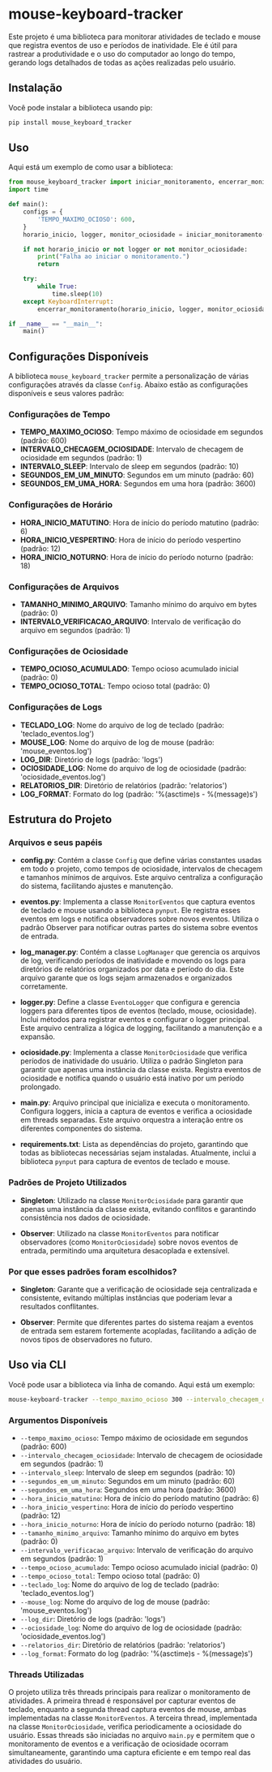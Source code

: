 # mouse-keyboard-tracker

Este projeto é uma biblioteca para monitorar atividades de teclado e mouse que registra eventos de uso e períodos de inatividade. Ele é útil para rastrear a produtividade e o uso do computador ao longo do tempo, gerando logs detalhados de todas as ações realizadas pelo usuário.

## Instalação

Você pode instalar a biblioteca usando pip:

```bash
pip install mouse_keyboard_tracker
```

## Uso

Aqui está um exemplo de como usar a biblioteca:

```python
from mouse_keyboard_tracker import iniciar_monitoramento, encerrar_monitoramento
import time

def main():
    configs = {
        'TEMPO_MAXIMO_OCIOSO': 600,
    }
    horario_inicio, logger, monitor_ociosidade = iniciar_monitoramento(configs=configs)

    if not horario_inicio or not logger or not monitor_ociosidade:
        print("Falha ao iniciar o monitoramento.")
        return

    try:
        while True:
            time.sleep(10)
    except KeyboardInterrupt:
        encerrar_monitoramento(horario_inicio, logger, monitor_ociosidade)

if __name__ == "__main__":
    main()
```

## Configurações Disponíveis

A biblioteca `mouse_keyboard_tracker` permite a personalização de várias configurações através da classe `Config`. Abaixo estão as configurações disponíveis e seus valores padrão:

### Configurações de Tempo

- **TEMPO_MAXIMO_OCIOSO**: Tempo máximo de ociosidade em segundos (padrão: 600)
- **INTERVALO_CHECAGEM_OCIOSIDADE**: Intervalo de checagem de ociosidade em segundos (padrão: 1)
- **INTERVALO_SLEEP**: Intervalo de sleep em segundos (padrão: 10)
- **SEGUNDOS_EM_UM_MINUTO**: Segundos em um minuto (padrão: 60)
- **SEGUNDOS_EM_UMA_HORA**: Segundos em uma hora (padrão: 3600)

### Configurações de Horário

- **HORA_INICIO_MATUTINO**: Hora de início do período matutino (padrão: 6)
- **HORA_INICIO_VESPERTINO**: Hora de início do período vespertino (padrão: 12)
- **HORA_INICIO_NOTURNO**: Hora de início do período noturno (padrão: 18)

### Configurações de Arquivos

- **TAMANHO_MINIMO_ARQUIVO**: Tamanho mínimo do arquivo em bytes (padrão: 0)
- **INTERVALO_VERIFICACAO_ARQUIVO**: Intervalo de verificação do arquivo em segundos (padrão: 1)

### Configurações de Ociosidade

- **TEMPO_OCIOSO_ACUMULADO**: Tempo ocioso acumulado inicial (padrão: 0)
- **TEMPO_OCIOSO_TOTAL**: Tempo ocioso total (padrão: 0)

### Configurações de Logs

- **TECLADO_LOG**: Nome do arquivo de log de teclado (padrão: 'teclado_eventos.log')
- **MOUSE_LOG**: Nome do arquivo de log de mouse (padrão: 'mouse_eventos.log')
- **LOG_DIR**: Diretório de logs (padrão: 'logs')
- **OCIOSIDADE_LOG**: Nome do arquivo de log de ociosidade (padrão: 'ociosidade_eventos.log')
- **RELATORIOS_DIR**: Diretório de relatórios (padrão: 'relatorios')
- **LOG_FORMAT**: Formato do log (padrão: '%(asctime)s - %(message)s')

## Estrutura do Projeto

### Arquivos e seus papéis

- **config.py**: Contém a classe `Config` que define várias constantes usadas em todo o projeto, como tempos de ociosidade, intervalos de checagem e tamanhos mínimos de arquivos. Este arquivo centraliza a configuração do sistema, facilitando ajustes e manutenção.

- **eventos.py**: Implementa a classe `MonitorEventos` que captura eventos de teclado e mouse usando a biblioteca `pynput`. Ele registra esses eventos em logs e notifica observadores sobre novos eventos. Utiliza o padrão Observer para notificar outras partes do sistema sobre eventos de entrada.

- **log_manager.py**: Contém a classe `LogManager` que gerencia os arquivos de log, verificando períodos de inatividade e movendo os logs para diretórios de relatórios organizados por data e período do dia. Este arquivo garante que os logs sejam armazenados e organizados corretamente.

- **logger.py**: Define a classe `EventoLogger` que configura e gerencia loggers para diferentes tipos de eventos (teclado, mouse, ociosidade). Inclui métodos para registrar eventos e configurar o logger principal. Este arquivo centraliza a lógica de logging, facilitando a manutenção e a expansão.

- **ociosidade.py**: Implementa a classe `MonitorOciosidade` que verifica períodos de inatividade do usuário. Utiliza o padrão Singleton para garantir que apenas uma instância da classe exista. Registra eventos de ociosidade e notifica quando o usuário está inativo por um período prolongado.

- **main.py**: Arquivo principal que inicializa e executa o monitoramento. Configura loggers, inicia a captura de eventos e verifica a ociosidade em threads separadas. Este arquivo orquestra a interação entre os diferentes componentes do sistema.

- **requirements.txt**: Lista as dependências do projeto, garantindo que todas as bibliotecas necessárias sejam instaladas. Atualmente, inclui a biblioteca `pynput` para captura de eventos de teclado e mouse.

### Padrões de Projeto Utilizados

- **Singleton**: Utilizado na classe `MonitorOciosidade` para garantir que apenas uma instância da classe exista, evitando conflitos e garantindo consistência nos dados de ociosidade.

- **Observer**: Utilizado na classe `MonitorEventos` para notificar observadores (como `MonitorOciosidade`) sobre novos eventos de entrada, permitindo uma arquitetura desacoplada e extensível.

### Por que esses padrões foram escolhidos?

- **Singleton**: Garante que a verificação de ociosidade seja centralizada e consistente, evitando múltiplas instâncias que poderiam levar a resultados conflitantes.

- **Observer**: Permite que diferentes partes do sistema reajam a eventos de entrada sem estarem fortemente acopladas, facilitando a adição de novos tipos de observadores no futuro.

## Uso via CLI

Você pode usar a biblioteca via linha de comando. Aqui está um exemplo:

```bash
mouse-keyboard-tracker --tempo_maximo_ocioso 300 --intervalo_checagem_ociosidade 2 --log_dir meus_logs
```

### Argumentos Disponíveis

- `--tempo_maximo_ocioso`: Tempo máximo de ociosidade em segundos (padrão: 600)
- `--intervalo_checagem_ociosidade`: Intervalo de checagem de ociosidade em segundos (padrão: 1)
- `--intervalo_sleep`: Intervalo de sleep em segundos (padrão: 10)
- `--segundos_em_um_minuto`: Segundos em um minuto (padrão: 60)
- `--segundos_em_uma_hora`: Segundos em uma hora (padrão: 3600)
- `--hora_inicio_matutino`: Hora de início do período matutino (padrão: 6)
- `--hora_inicio_vespertino`: Hora de início do período vespertino (padrão: 12)
- `--hora_inicio_noturno`: Hora de início do período noturno (padrão: 18)
- `--tamanho_minimo_arquivo`: Tamanho mínimo do arquivo em bytes (padrão: 0)
- `--intervalo_verificacao_arquivo`: Intervalo de verificação do arquivo em segundos (padrão: 1)
- `--tempo_ocioso_acumulado`: Tempo ocioso acumulado inicial (padrão: 0)
- `--tempo_ocioso_total`: Tempo ocioso total (padrão: 0)
- `--teclado_log`: Nome do arquivo de log de teclado (padrão: 'teclado_eventos.log')
- `--mouse_log`: Nome do arquivo de log de mouse (padrão: 'mouse_eventos.log')
- `--log_dir`: Diretório de logs (padrão: 'logs')
- `--ociosidade_log`: Nome do arquivo de log de ociosidade (padrão: 'ociosidade_eventos.log')
- `--relatorios_dir`: Diretório de relatórios (padrão: 'relatorios')
- `--log_format`: Formato do log (padrão: '%(asctime)s - %(message)s')

### Threads Utilizadas

O projeto utiliza três threads principais para realizar o monitoramento de atividades. A primeira thread é responsável por capturar eventos de teclado, enquanto a segunda thread captura eventos de mouse, ambas implementadas na classe `MonitorEventos`. A terceira thread, implementada na classe `MonitorOciosidade`, verifica periodicamente a ociosidade do usuário. Essas threads são iniciadas no arquivo `main.py` e permitem que o monitoramento de eventos e a verificação de ociosidade ocorram simultaneamente, garantindo uma captura eficiente e em tempo real das atividades do usuário.